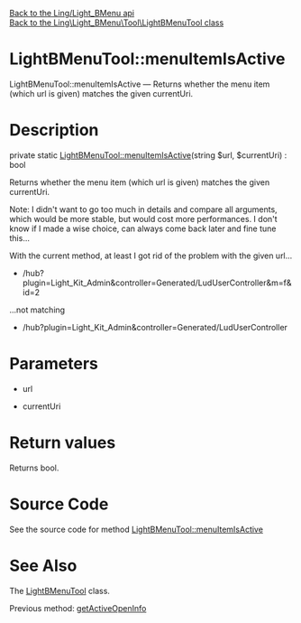[Back to the Ling/Light_BMenu api](https://github.com/lingtalfi/Light_BMenu/blob/master/doc/api/Ling/Light_BMenu.md)<br>
[Back to the Ling\Light_BMenu\Tool\LightBMenuTool class](https://github.com/lingtalfi/Light_BMenu/blob/master/doc/api/Ling/Light_BMenu/Tool/LightBMenuTool.md)


LightBMenuTool::menuItemIsActive
================



LightBMenuTool::menuItemIsActive — Returns whether the menu item (which url is given) matches the given currentUri.




Description
================


private static [LightBMenuTool::menuItemIsActive](https://github.com/lingtalfi/Light_BMenu/blob/master/doc/api/Ling/Light_BMenu/Tool/LightBMenuTool/menuItemIsActive.md)(string $url, $currentUri) : bool




Returns whether the menu item (which url is given) matches the given currentUri.

Note: I didn't want to go too much in details and compare all arguments, which would be more stable,
but would cost more performances. I don't know if I made a wise choice, can always come back later and
fine tune this...

With the current method, at least I got rid of the problem with the given url...

- /hub?plugin=Light_Kit_Admin&controller=Generated/LudUserController&m=f&id=2

...not matching

- /hub?plugin=Light_Kit_Admin&controller=Generated/LudUserController




Parameters
================


- url

    

- currentUri

    


Return values
================

Returns bool.








Source Code
===========
See the source code for method [LightBMenuTool::menuItemIsActive](https://github.com/lingtalfi/Light_BMenu/blob/master/Tool/LightBMenuTool.php#L73-L79)


See Also
================

The [LightBMenuTool](https://github.com/lingtalfi/Light_BMenu/blob/master/doc/api/Ling/Light_BMenu/Tool/LightBMenuTool.md) class.

Previous method: [getActiveOpenInfo](https://github.com/lingtalfi/Light_BMenu/blob/master/doc/api/Ling/Light_BMenu/Tool/LightBMenuTool/getActiveOpenInfo.md)<br>

